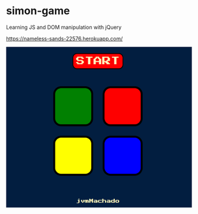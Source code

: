 # simon-game
Learning JS and DOM manipulation with jQuery

https://nameless-sands-22576.herokuapp.com/

![alt text](/simon-game-preview.gif)

